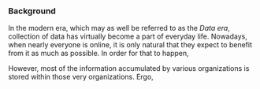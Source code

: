 ### Background

In the modern era, which may as well be referred to as the *Data era*, collection of data has virtually become a part of everyday life. Nowadays, when nearly everyone is online, it is only natural that they expect to benefit from it as much as possible. In order for that to happen, 

However, most of the information accumulated by various organizations is stored within those very organizations. Ergo, 
<!--stackedit_data:
eyJoaXN0b3J5IjpbLTE1MjY1ODQ3MTEsLTEzMTk0MzQxMTksLT
IxMTE1NTQyNTIsLTE0ODY5MDkxNzcsLTE5ODIyMjc5MTUsLTM1
ODkyOTM3OSwxMDE4NTc0NDI3LC00NDg0ODg0MjBdfQ==
-->